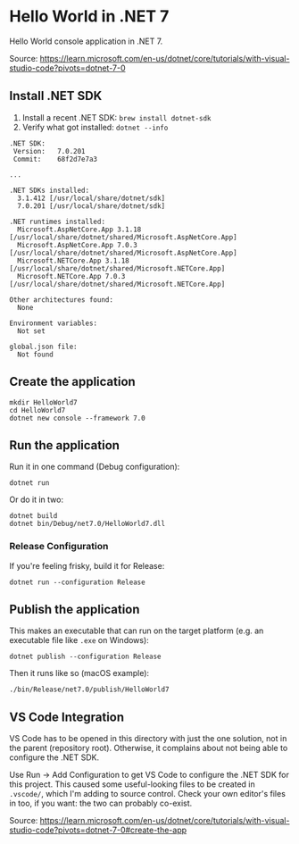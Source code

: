 # Hello World in .NET 7

Hello World console application in .NET 7.

Source: https://learn.microsoft.com/en-us/dotnet/core/tutorials/with-visual-studio-code?pivots=dotnet-7-0

## Install .NET SDK

1. Install a recent .NET SDK: `brew install dotnet-sdk`
1. Verify what got installed: `dotnet --info`

```shell
.NET SDK:
 Version:   7.0.201
 Commit:    68f2d7e7a3

...

.NET SDKs installed:
  3.1.412 [/usr/local/share/dotnet/sdk]
  7.0.201 [/usr/local/share/dotnet/sdk]

.NET runtimes installed:
  Microsoft.AspNetCore.App 3.1.18 [/usr/local/share/dotnet/shared/Microsoft.AspNetCore.App]
  Microsoft.AspNetCore.App 7.0.3 [/usr/local/share/dotnet/shared/Microsoft.AspNetCore.App]
  Microsoft.NETCore.App 3.1.18 [/usr/local/share/dotnet/shared/Microsoft.NETCore.App]
  Microsoft.NETCore.App 7.0.3 [/usr/local/share/dotnet/shared/Microsoft.NETCore.App]

Other architectures found:
  None

Environment variables:
  Not set

global.json file:
  Not found
```

## Create the application

```shell
mkdir HelloWorld7
cd HelloWorld7
dotnet new console --framework 7.0
```

## Run the application

Run it in one command (Debug configuration):

```shell
dotnet run
```

Or do it in two:

```shell
dotnet build
dotnet bin/Debug/net7.0/HelloWorld7.dll
```

### Release Configuration

If you're feeling frisky, build it for Release:

```shell
dotnet run --configuration Release
```

## Publish the application

This makes an executable that can run on the target platform (e.g. an executable
file like `.exe` on Windows):

```shell
dotnet publish --configuration Release
```

Then it runs like so (macOS example):

```shell
./bin/Release/net7.0/publish/HelloWorld7
```

## VS Code Integration

VS Code has to be opened in this directory with just the one solution, not in
the parent (repository root).  Otherwise, it complains about not being able to
configure the .NET SDK.

Use Run -> Add Configuration to get VS Code to configure the .NET SDK for this
project.  This caused some useful-looking files to be created in `.vscode/`,
which I'm adding to source control.  Check your own editor's files in too, if
you want: the two can probably co-exist.

Source:
https://learn.microsoft.com/en-us/dotnet/core/tutorials/with-visual-studio-code?pivots=dotnet-7-0#create-the-app
